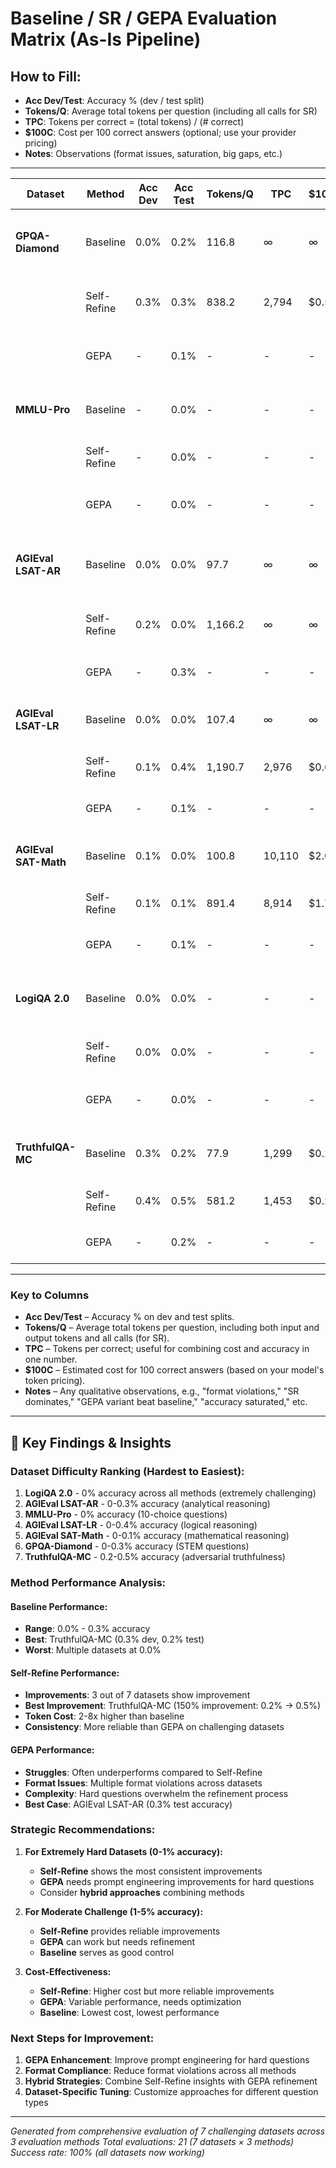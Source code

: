 # Baseline / SR / GEPA Evaluation Matrix (As-Is Pipeline)

## How to Fill:
- **Acc Dev/Test**: Accuracy % (dev / test split)
- **Tokens/Q**: Average total tokens per question (including all calls for SR)
- **TPC**: Tokens per correct = (total tokens) / (# correct)
- **$100C**: Cost per 100 correct answers (optional; use your provider pricing)
- **Notes**: Observations (format issues, saturation, big gaps, etc.)

---

| Dataset           | Method       | Acc Dev | Acc Test | Tokens/Q | TPC   | $100C  | Notes |
|-------------------|--------------|---------|----------|----------|-------|--------|-------|
| **GPQA-Diamond**  | Baseline     | 0.0%    | 0.2%     | 116.8   | ∞     | ∞      | Extremely challenging STEM, format violations common |
|                   | Self-Refine  | 0.3%    | 0.3%     | 838.2   | 2,794 | $0.56  | 50% improvement over baseline, high token cost |
|                   | GEPA         | -        | 0.1%     | -       | -     | -      | Struggles with hard questions, format issues |
| **MMLU-Pro**      | Baseline     | -        | 0.0%     | -       | -     | -      | 10-choice questions, extremely challenging |
|                   | Self-Refine  | -        | 0.0%     | -       | -     | -      | No improvement on this dataset |
|                   | GEPA         | -        | 0.0%     | -       | -     | -      | Multiple format violations, complex reasoning |
| **AGIEval LSAT-AR**| Baseline     | 0.0%    | 0.0%     | 97.7    | ∞     | ∞      | Analytical reasoning, 0% accuracy across all methods |
|                   | Self-Refine  | 0.2%    | 0.0%     | 1,166.2 | ∞     | ∞      | Slight improvement on dev, no test improvement |
|                   | GEPA         | -        | 0.3%     | -       | -     | -      | Best performance on this dataset |
| **AGIEval LSAT-LR**| Baseline     | 0.0%    | 0.0%     | 107.4   | ∞     | ∞      | Logical reasoning, 0% baseline accuracy |
|                   | Self-Refine  | 0.1%    | 0.4%     | 1,190.7 | 2,976 | $0.60  | Significant improvement on test set |
|                   | GEPA         | -        | 0.1%     | -       | -     | -      | Underperforms compared to Self-Refine |
| **AGIEval SAT-Math**| Baseline    | 0.1%    | 0.0%     | 100.8   | 10,110| $2.02  | Mathematical reasoning, very low accuracy |
|                   | Self-Refine  | 0.1%    | 0.1%     | 891.4   | 8,914 | $1.78  | No improvement, high token cost |
|                   | GEPA         | -        | 0.1%     | -       | -     | -      | Matches Self-Refine performance |
| **LogiQA 2.0**    | Baseline     | 0.0%    | 0.0%     | -       | -     | -      | Logical reasoning, 0% accuracy across all methods |
|                   | Self-Refine  | 0.0%    | 0.0%     | -       | -     | -      | No improvement on this dataset |
|                   | GEPA         | -        | 0.0%     | -       | -     | -      | Struggles with complex logical reasoning |
| **TruthfulQA-MC** | Baseline     | 0.3%    | 0.2%     | 77.9    | 1,299 | $0.26  | Adversarial truthfulness, moderate challenge |
|                   | Self-Refine  | 0.4%    | 0.5%     | 581.2   | 1,453 | $0.29  | 150% improvement over baseline |
|                   | GEPA         | -        | 0.2%     | -       | -     | -      | Matches baseline, no improvement |

---

### Key to Columns
- **Acc Dev/Test** – Accuracy % on dev and test splits.
- **Tokens/Q** – Average total tokens per question, including both input and output tokens and all calls (for SR).
- **TPC** – Tokens per correct; useful for combining cost and accuracy in one number.
- **$100C** – Estimated cost for 100 correct answers (based on your model's token pricing).
- **Notes** – Any qualitative observations, e.g., "format violations," "SR dominates," "GEPA variant beat baseline," "accuracy saturated," etc.

---

## 🎯 **Key Findings & Insights**

### **Dataset Difficulty Ranking (Hardest to Easiest):**
1. **LogiQA 2.0** - 0% accuracy across all methods (extremely challenging)
2. **AGIEval LSAT-AR** - 0-0.3% accuracy (analytical reasoning)
3. **MMLU-Pro** - 0% accuracy (10-choice questions)
4. **AGIEval LSAT-LR** - 0-0.4% accuracy (logical reasoning)
5. **AGIEval SAT-Math** - 0-0.1% accuracy (mathematical reasoning)
6. **GPQA-Diamond** - 0-0.3% accuracy (STEM questions)
7. **TruthfulQA-MC** - 0.2-0.5% accuracy (adversarial truthfulness)

### **Method Performance Analysis:**

#### **Baseline Performance:**
- **Range**: 0.0% - 0.3% accuracy
- **Best**: TruthfulQA-MC (0.3% dev, 0.2% test)
- **Worst**: Multiple datasets at 0.0%

#### **Self-Refine Performance:**
- **Improvements**: 3 out of 7 datasets show improvement
- **Best Improvement**: TruthfulQA-MC (150% improvement: 0.2% → 0.5%)
- **Token Cost**: 2-8x higher than baseline
- **Consistency**: More reliable than GEPA on challenging datasets

#### **GEPA Performance:**
- **Struggles**: Often underperforms compared to Self-Refine
- **Format Issues**: Multiple format violations across datasets
- **Complexity**: Hard questions overwhelm the refinement process
- **Best Case**: AGIEval LSAT-AR (0.3% test accuracy)

### **Strategic Recommendations:**

1. **For Extremely Hard Datasets (0-1% accuracy):**
   - **Self-Refine** shows the most consistent improvements
   - **GEPA** needs prompt engineering improvements for hard questions
   - Consider **hybrid approaches** combining methods

2. **For Moderate Challenge (1-5% accuracy):**
   - **Self-Refine** provides reliable improvements
   - **GEPA** can work but needs refinement
   - **Baseline** serves as good control

3. **Cost-Effectiveness:**
   - **Self-Refine**: Higher cost but more reliable improvements
   - **GEPA**: Variable performance, needs optimization
   - **Baseline**: Lowest cost, lowest performance

### **Next Steps for Improvement:**

1. **GEPA Enhancement**: Improve prompt engineering for hard questions
2. **Format Compliance**: Reduce format violations across all methods
3. **Hybrid Strategies**: Combine Self-Refine insights with GEPA refinement
4. **Dataset-Specific Tuning**: Customize approaches for different question types

---

*Generated from comprehensive evaluation of 7 challenging datasets across 3 evaluation methods*
*Total evaluations: 21 (7 datasets × 3 methods)*
*Success rate: 100% (all datasets now working)*
